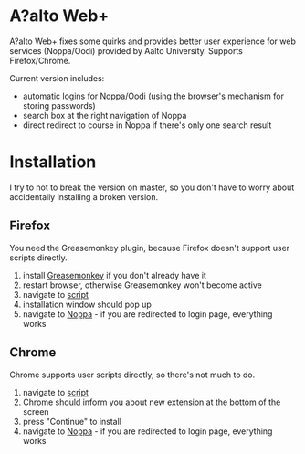 # A?alto Web+

A?alto Web+ fixes some quirks and provides better user experience for web services (Noppa/Oodi) provided by Aalto University.
Supports Firefox/Chrome.

Current version includes:

  - automatic logins for Noppa/Oodi (using the browser's mechanism for storing passwords)
  - search box at the right navigation of Noppa
  - direct redirect to course in Noppa if there's only one search result

# Installation

I try to not to break the version on master, so you don't have to worry about accidentally installing a broken version.

## Firefox

You need the Greasemonkey plugin, because Firefox doesn't support user scripts directly.

1. install [Greasemonkey](https://addons.mozilla.org/fi/firefox/addon/greasemonkey/) if you don't already have it
2. restart browser, otherwise Greasemonkey won't become active
3. navigate to [script](https://github.com/anttihirvonen/aaltowebplus/raw/master/script/aaltowebplus.user.js)
4. installation window should pop up
5. navigate to [Noppa](https://noppa.aalto.fi/noppa/app) - if you are redirected to login page, everything works

## Chrome

Chrome supports user scripts directly, so there's not much to do. 

1. navigate to [script](https://github.com/anttihirvonen/aaltowebplus/raw/master/script/aaltowebplus.user.js)
2. Chrome should inform you about new extension at the bottom of the screen
3. press "Continue" to install
4. navigate to [Noppa](https://noppa.aalto.fi/noppa/app) - if you are redirected to login page, everything works